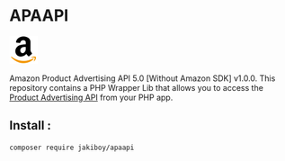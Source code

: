# APAAPI

<img src="amazon.svg" width="50">

Amazon Product Advertising API 5.0 [Without Amazon SDK] v1.0.0.
This repository contains a PHP Wrapper Lib that allows you to access the [Product Advertising API](https://webservices.amazon.com/paapi5/documentation/index.html) from your PHP app.

## Install :

```
composer require jakiboy/apaapi
```

